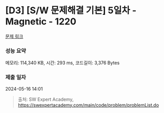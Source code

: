# [D3] [S/W 문제해결 기본] 5일차 - Magnetic - 1220 

[문제 링크](https://swexpertacademy.com/main/code/problem/problemDetail.do?contestProbId=AV14hwZqABsCFAYD) 

### 성능 요약

메모리: 114,340 KB, 시간: 293 ms, 코드길이: 3,376 Bytes

### 제출 일자

2024-05-16 14:01



> 출처: SW Expert Academy, https://swexpertacademy.com/main/code/problem/problemList.do